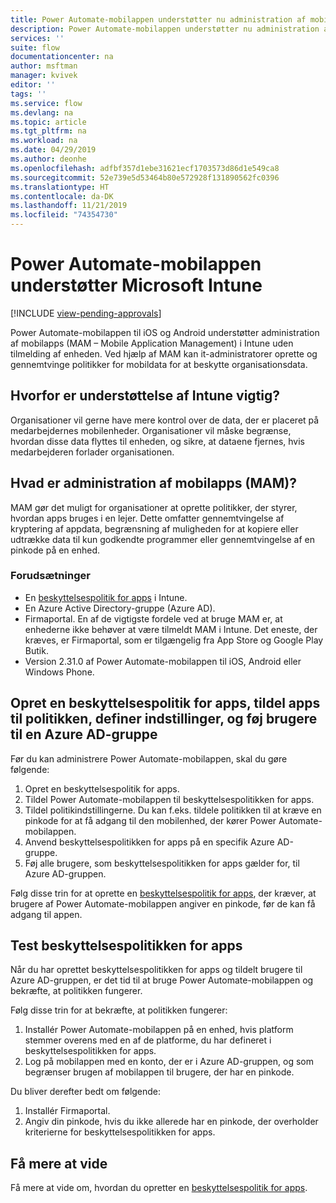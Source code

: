 ```yaml
---
title: Power Automate-mobilappen understøtter nu administration af mobilprogrammer i Microsoft Intune. | Microsoft Docs
description: Power Automate-mobilappen understøtter nu administration af mobilprogrammer i Microsoft Intune.
services: ''
suite: flow
documentationcenter: na
author: msftman
manager: kvivek
editor: ''
tags: ''
ms.service: flow
ms.devlang: na
ms.topic: article
ms.tgt_pltfrm: na
ms.workload: na
ms.date: 04/29/2019
ms.author: deonhe
ms.openlocfilehash: adfbf357d1ebe31621ecf1703573d86d1e549ca8
ms.sourcegitcommit: 52e739e5d53464b80e572928f131890562fc0396
ms.translationtype: HT
ms.contentlocale: da-DK
ms.lasthandoff: 11/21/2019
ms.locfileid: "74354730"
---
```

# <a name="power-automate-mobile-app-supports-microsoft-intune"></a>Power Automate-mobilappen understøtter Microsoft Intune
[!INCLUDE [view-pending-approvals](includes/cc-rebrand.md)]

Power Automate-mobilappen til iOS og Android understøtter administration af mobilapps (MAM – Mobile Application Management) i Intune uden tilmelding af enheden. Ved hjælp af MAM kan it-administratorer oprette og gennemtvinge politikker for mobildata for at beskytte organisationsdata.

## <a name="why-intune-support-is-important"></a>Hvorfor er understøttelse af Intune vigtig?

Organisationer vil gerne have mere kontrol over de data, der er placeret på medarbejdernes mobilenheder. Organisationer vil måske begrænse, hvordan disse data flyttes til enheden, og sikre, at dataene fjernes, hvis medarbejderen forlader organisationen.

## <a name="what-is-microsoft-application-management-mam"></a>Hvad er administration af mobilapps (MAM)?

MAM gør det muligt for organisationer at oprette politikker, der styrer, hvordan apps bruges i en lejer. Dette omfatter gennemtvingelse af kryptering af appdata, begrænsning af muligheden for at kopiere eller udtrække data til kun godkendte programmer eller gennemtvingelse af en pinkode på en enhed.

### <a name="prerequisites"></a>Forudsætninger

- En [beskyttelsespolitik for apps](https://docs.microsoft.com/intune/app-protection-policies) i Intune.
- En Azure Active Directory-gruppe (Azure AD).
- Firmaportal. En af de vigtigste fordele ved at bruge MAM er, at enhederne ikke behøver at være tilmeldt MAM i Intune. Det eneste, der kræves, er Firmaportal, som er tilgængelig fra App Store og Google Play Butik.
- Version 2.31.0 af Power Automate-mobilappen til iOS, Android eller Windows Phone.

## <a name="create-an-app-protection-policy-assign-apps-to-the-policy-define-settings-and-add-users-to-an-azure-ad-group"></a>Opret en beskyttelsespolitik for apps, tildel apps til politikken, definer indstillinger, og føj brugere til en Azure AD-gruppe

Før du kan administrere Power Automate-mobilappen, skal du gøre følgende:

1. Opret en beskyttelsespolitik for apps.
1. Tildel Power Automate-mobilappen til beskyttelsespolitikken for apps.
1. Tildel politikindstillingerne. Du kan f.eks. tildele politikken til at kræve en pinkode for at få adgang til den mobilenhed, der kører Power Automate-mobilappen.
1. Anvend beskyttelsespolitikken for apps på en specifik Azure AD-gruppe.
1. Føj alle brugere, som beskyttelsespolitikken for apps gælder for, til Azure AD-gruppen.

Følg disse trin for at oprette en [beskyttelsespolitik for apps](https://docs.microsoft.com/intune/app-protection-policies), der kræver, at brugere af Power Automate-mobilappen angiver en pinkode, før de kan få adgang til appen. 


## <a name="test-the-app-protection-policy"></a>Test beskyttelsespolitikken for apps

Når du har oprettet beskyttelsespolitikken for apps og tildelt brugere til Azure AD-gruppen, er det tid til at bruge Power Automate-mobilappen og bekræfte, at politikken fungerer.

Følg disse trin for at bekræfte, at politikken fungerer:

1. Installér Power Automate-mobilappen på en enhed, hvis platform stemmer overens med en af de platforme, du har defineret i beskyttelsespolitikken for apps.
1. Log på mobilappen med en konto, der er i Azure AD-gruppen, og som begrænser brugen af mobilappen til brugere, der har en pinkode.

Du bliver derefter bedt om følgende:
1. Installér Firmaportal.
1. Angiv din pinkode, hvis du ikke allerede har en pinkode, der overholder kriterierne for beskyttelsespolitikken for apps.


## <a name="learn-more"></a>Få mere at vide

Få mere at vide om, hvordan du opretter en [beskyttelsespolitik for apps](https://docs.microsoft.com/intune/app-protection-policies).

